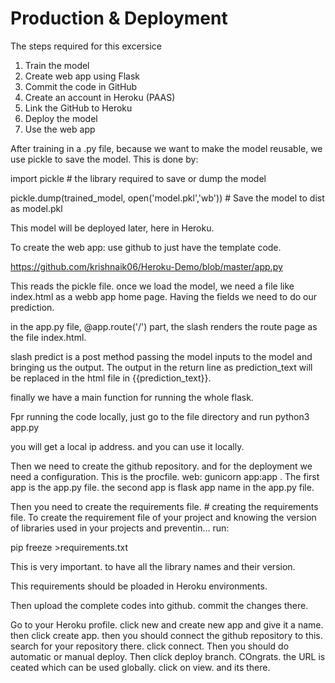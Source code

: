 # Production & Deployment
The steps required for this excersice

1. Train the model
2. Create web app using Flask
3. Commit the code in GitHub
4. Create an account in Heroku (PAAS)
5. Link the GitHub to Heroku
6. Deploy the model
7. Use the web app


After training in a .py file, because we want to make the model reusable, we use pickle to save the model. This is done by:

import pickle # the library required to save or dump the model

pickle.dump(trained_model, open('model.pkl','wb')) # Save the model to dist as model.pkl

This model will be deployed later, here in Heroku.

To create the web app: use github to just have the template code. 

https://github.com/krishnaik06/Heroku-Demo/blob/master/app.py

This reads the pickle file. once we load the model, we need a file like index.html as a webb app home page. Having the fields we need to do our prediction.

in the app.py file, @app.route('/') part, the slash renders the route page as the file index.html.

slash predict is a post method passing the model inputs to the model and bringing us the output. The output in the return line as prediction_text will be replaced in the html file in {{prediction_text}}.

finally we have a main function for running the whole flask.

Fpr running the code locally, just go to the file directory and run python3 app.py

you will get a local ip address. and you can use it locally.

Then we need to create the github repository. and for the deployment we need a configuration. This is the procfile. web: gunicorn app:app . The first app is the app.py file. the second app is flask app name in the app.py file. 

Then you need to create the requirements file. # creating the requirements file.
To create the requirement file of your project and knowing the version of libraries used in your projects and preventin… run: 

pip freeze >requirements.txt

This is very important. to have all the library names and their version.

This requirements should be ploaded in Heroku environments. 

Then upload the complete codes into github. commit the changes there.

Go to your Heroku profile. click new and create new app and give it a name. then click create app. then you should connect the github repository to this. search for your repository there. click connect. Then you should do automatic or manual deploy. Then click deploy branch. COngrats. the URL is ceated which can be used globally. click on view. and its there.